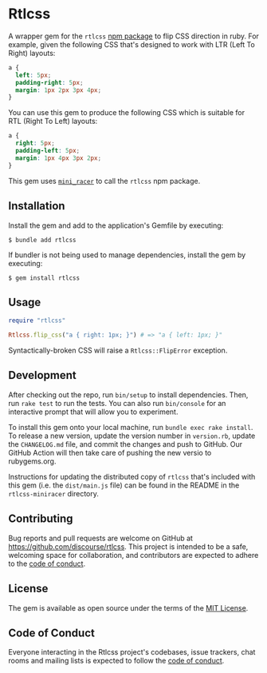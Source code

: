 # Rtlcss

A wrapper gem for the `rtlcss` [npm package](https://www.npmjs.com/package/rtlcss) to flip CSS direction in ruby. For example, given the following CSS that's designed to work with LTR (Left To Right) layouts:

```css
a {
  left: 5px;
  padding-right: 5px;
  margin: 1px 2px 3px 4px;
}
```

You can use this gem to produce the following CSS which is suitable for RTL (Right To Left) layouts:

```css
a {
  right: 5px;
  padding-left: 5px;
  margin: 1px 4px 3px 2px;
}
```

This gem uses [`mini_racer`](https://github.com/rubyjs/mini_racer) to call the `rtlcss` npm package.

## Installation

Install the gem and add to the application's Gemfile by executing:

    $ bundle add rtlcss

If bundler is not being used to manage dependencies, install the gem by executing:

    $ gem install rtlcss

## Usage

```ruby
require "rtlcss"

Rtlcss.flip_css("a { right: 1px; }") # => "a { left: 1px; }"
```

Syntactically-broken CSS will raise a `Rtlcss::FlipError` exception.

## Development

After checking out the repo, run `bin/setup` to install dependencies. Then, run `rake test` to run the tests. You can also run `bin/console` for an interactive prompt that will allow you to experiment.

To install this gem onto your local machine, run `bundle exec rake install`. To release a new version, update the version number in `version.rb`, update the `CHANGELOG.md` file, and commit the changes and push to GitHub. Our GitHub Action will then take care of pushing the new versio to rubygems.org.

Instructions for updating the distributed copy of `rtlcss` that's included with this gem (i.e. the `dist/main.js` file) can be found in the README in the `rtlcss-miniracer` directory.

## Contributing

Bug reports and pull requests are welcome on GitHub at https://github.com/discourse/rtlcss. This project is intended to be a safe, welcoming space for collaboration, and contributors are expected to adhere to the [code of conduct](https://github.com/discourse/rtlcss/blob/main/CODE_OF_CONDUCT.md).

## License

The gem is available as open source under the terms of the [MIT License](https://opensource.org/licenses/MIT).

## Code of Conduct

Everyone interacting in the Rtlcss project's codebases, issue trackers, chat rooms and mailing lists is expected to follow the [code of conduct](https://github.com/discourse/rtlcss/blob/main/CODE_OF_CONDUCT.md).
